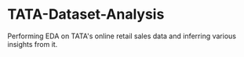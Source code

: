 # TATA-Dataset-Analysis
Performing EDA on TATA's online retail sales data and inferring various insights from it.
